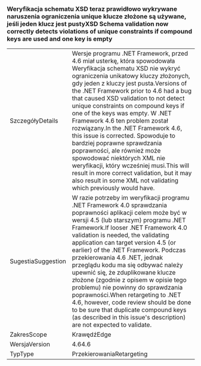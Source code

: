 ### <a name="xsd-schema-validation-now-correctly-detects-violations-of-unique-constraints-if-compound-keys-are-used-and-one-key-is-empty"></a><span data-ttu-id="6eef8-101">Weryfikacja schematu XSD teraz prawidłowo wykrywane naruszenia ograniczenia unique klucze złożone są używane, jeśli jeden klucz jest pusty</span><span class="sxs-lookup"><span data-stu-id="6eef8-101">XSD Schema validation now correctly detects violations of unique constraints if compound keys are used and one key is empty</span></span>

|   |   |
|---|---|
|<span data-ttu-id="6eef8-102">Szczegóły</span><span class="sxs-lookup"><span data-stu-id="6eef8-102">Details</span></span>|<span data-ttu-id="6eef8-103">Wersje programu .NET Framework, przed 4.6 miał usterkę, która spowodowała Weryfikacja schematu XSD nie wykryć ograniczenia unikatowy kluczy złożonych, gdy jeden z kluczy jest pusta.</span><span class="sxs-lookup"><span data-stu-id="6eef8-103">Versions of the .NET Framework prior to 4.6 had a bug that caused XSD validation to not detect unique constraints on compound keys if one of the keys was empty.</span></span> <span data-ttu-id="6eef8-104">W .NET Framework 4.6 ten problem został rozwiązany.</span><span class="sxs-lookup"><span data-stu-id="6eef8-104">In the .NET Framework 4.6, this issue is corrected.</span></span> <span data-ttu-id="6eef8-105">Spowoduje to bardziej poprawne sprawdzania poprawności, ale również może spowodować niektórych XML nie weryfikacji, który wcześniej musi.</span><span class="sxs-lookup"><span data-stu-id="6eef8-105">This will result in more correct validation, but it may also result in some XML not validating which previously would have.</span></span>|
|<span data-ttu-id="6eef8-106">Sugestia</span><span class="sxs-lookup"><span data-stu-id="6eef8-106">Suggestion</span></span>|<span data-ttu-id="6eef8-107">W razie potrzeby im weryfikacji programu .NET Framework 4.0 sprawdzania poprawności aplikacji celem może być w wersji 4.5 (lub starszym) programu .NET Framework.</span><span class="sxs-lookup"><span data-stu-id="6eef8-107">If looser .NET Framework 4.0 validation is needed, the validating application can target version 4.5 (or earlier) of the .NET Framework.</span></span> <span data-ttu-id="6eef8-108">Podczas przekierowania 4.6 .NET, jednak przeglądu kodu ma się odbywać należy upewnić się, że zduplikowane klucze złożone (zgodnie z opisem w opisie tego problemu) nie powinny do sprawdzania poprawności.</span><span class="sxs-lookup"><span data-stu-id="6eef8-108">When retargeting to .NET 4.6, however, code review should be done to be sure that duplicate compound keys (as described in this issue's description) are not expected to validate.</span></span>|
|<span data-ttu-id="6eef8-109">Zakres</span><span class="sxs-lookup"><span data-stu-id="6eef8-109">Scope</span></span>|<span data-ttu-id="6eef8-110">Krawędź</span><span class="sxs-lookup"><span data-stu-id="6eef8-110">Edge</span></span>|
|<span data-ttu-id="6eef8-111">Wersja</span><span class="sxs-lookup"><span data-stu-id="6eef8-111">Version</span></span>|<span data-ttu-id="6eef8-112">4.6</span><span class="sxs-lookup"><span data-stu-id="6eef8-112">4.6</span></span>|
|<span data-ttu-id="6eef8-113">Typ</span><span class="sxs-lookup"><span data-stu-id="6eef8-113">Type</span></span>|<span data-ttu-id="6eef8-114">Przekierowania</span><span class="sxs-lookup"><span data-stu-id="6eef8-114">Retargeting</span></span>|

